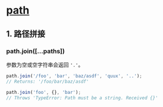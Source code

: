 # [path](https://nodejs.org/dist/latest-v14.x/docs/api/path.html)

## 1. 路径拼接

### path.join([...paths])
参数为空或空字符串会返回 `'.'`。  
```js
path.join('/foo', 'bar', 'baz/asdf', 'quux', '..');
// Returns: '/foo/bar/baz/asdf'

path.join('foo', {}, 'bar');
// Throws 'TypeError: Path must be a string. Received {}'
```
